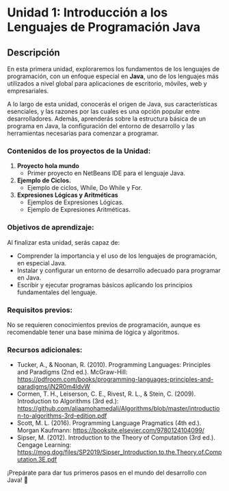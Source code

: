 # Unidad 1: Introducción a los Lenguajes de Programación Java

## Descripción

En esta primera unidad, exploraremos los fundamentos de los lenguajes de programación, con un enfoque especial en **Java**, uno de los lenguajes más utilizados a nivel global para aplicaciones de escritorio, móviles, web y empresariales.

A lo largo de esta unidad, conocerás el origen de Java, sus características esenciales, y las razones por las cuales es una opción popular entre desarrolladores. Además, aprenderás sobre la estructura básica de un programa en Java, la configuración del entorno de desarrollo y las herramientas necesarias para comenzar a programar.

### Contenidos de los proyectos de la Unidad:

1. **Proyecto hola mundo**
   - Primer proyecto en NetBeans IDE para el lenguaje Java.
2. **Ejemplo de Ciclos.**
   - Ejemplo de ciclos, While, Do While y For.   
3. **Expresiones Lógicas y Aritméticas**
   - Ejemplos de Expresiones Lógicas.
   - Ejemplo de Expresiones Aritméticas.

### Objetivos de aprendizaje:

Al finalizar esta unidad, serás capaz de:

- Comprender la importancia y el uso de los lenguajes de programación, en especial Java.
- Instalar y configurar un entorno de desarrollo adecuado para programar en Java.
- Escribir y ejecutar programas básicos aplicando los principios fundamentales del lenguaje.

### Requisitos previos:
No se requieren conocimientos previos de programación, aunque es recomendable tener una base mínima de lógica y algoritmos.

### Recursos adicionales:

- Tucker, A., & Noonan, R. (2010). Programming Languages: Principles and Paradigms (2nd ed.). McGraw-Hill: https://pdfroom.com/books/programming-languages-principles-and-paradigms/jN2R0m4ldvW 
- Cormen, T. H., Leiserson, C. E., Rivest, R. L., & Stein, C. (2009). Introduction to Algorithms (3rd ed.): https://github.com/aliaamohamedali/Algorithms/blob/master/introduction-to-algorithms-3rd-edition.pdf
- Scott, M. L. (2016). Programming Language Pragmatics (4th ed.). Morgan Kaufmann: https://booksite.elsevier.com/9780124104099/
- Sipser, M. (2012). Introduction to the Theory of Computation (3rd ed.). Cengage Learning: https://mog.dog/files/SP2019/Sipser_Introduction.to.the.Theory.of.Computation.3E.pdf
  

¡Prepárate para dar tus primeros pasos en el mundo del desarrollo con Java! 🚀
